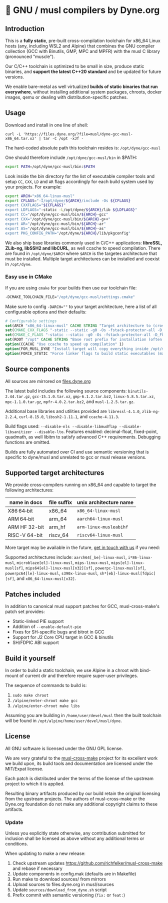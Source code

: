 # 💪 GNU / musl compilers by Dyne.org

## Introduction

This is a **fully static**, pre-built cross-compilation toolchain for x86_64 Linux hosts (any, including WSL2 and Alpine) that combines the GNU compiler collection (GCC with Binutils, GMP, MPC and MPFR) with the musl C library (pronounced "muscle").

Our C/C++ toolchain is optimized to be small in size, produce static binaries, and **support the latest C++20 standard** and be updated for future versions.

We enable bare-metal as well virtualized **builds of static binaries that run everywhere**, without installing additional system packages, chroots, docker images, qemu or dealing with distribution-specific patches.

## Usage

Download and install in one line of shell:
```
curl -L 'https://files.dyne.org/?file=musl/dyne-gcc-musl-x86_64.tar.xz' | tar -C /opt -xJf -
```

The hard-coded absolute path this toolchain resides is: `/opt/dyne/gcc-musl`

One should therefore include `/opt/dyne/gcc-musl/bin` in $PATH:
```sh
export PATH=/opt/dyne/gcc-musl/bin:$PATH
```

Look inside the bin directory for the list of executable compiler tools and setup `CC`, `CXX`, `LD` and `AR` flags accordingly for each build system used by your projects. For example:
```sh
export ARCH="x86_64-linux-musl"
export CFLAGS="-I/opt/dyne/${ARCH}/include -Os ${CFLAGS}
export CXXFLAGS="${CFLAGS}"
export LDFLAGS="-static -L/opt/dyne/${ARCH}/lib ${LDFLAGS}"
export CC="/opt/dyne/gcc-musl/bin/${ARCH}-gcc"
export CXX="/opt/dyne/gcc-musl/bin/${ARCH}-g++"
export AR="/opt/dyne/gcc-musl/bin/${ARCH}-ar"
export AS="/opt/dyne/gcc-musl/bin/${ARCH}-as"
export PKG_CONFIG_PATH="/opt/dyne/${ARCH}/lib/pkgconfig"
```

We also ship base libraries commonly used in C/C++ applications: **libreSSL, ZLib-ng, libSSH2 and libCURL**, as well ccache to speed compilation. There are found in `/opt/dyne/$ARCH` where `$ARCH` is the targetes architecture that must be installed. Multiple target architectures can be installed and coexist in `/opt/dyne`.

### Easy use in CMake

If you are using `cmake` for your builds then use our toolchain file:
```sh
-DCMAKE_TOOLCHAIN_FILE="/opt/dyne/gcc-musl/settings.cmake"
```
Make sure to config `-DARCH=""` to your target architecture, here a list of all configurable options and their defaults:
```cmake
# Configurable settings
set(ARCH "x86_64-linux-musl" CACHE STRING "Target architecture to (cross)compile")
set(CMAKE_CXX_FLAGS "-static --static -g0 -Os -fstack-protector-all -D_FORTIFY_SOURCE=2 -fno-strict-overflow" CACHE STRING "C++ Compilation flags, default set for small and secure binaries")
set(CMAKE_C_FLAGS "-static --static -g0 -Os -fstack-protector-all -D_FORTIFY_SOURCE=2 -fno-strict-overflow" CACHE STRING "C Compilation flags, default set for small and secure binaries")
set(ROOT "/opt" CACHE STRING "Base root prefix for installation (often referred as PREFIX or DESTDIR)")
option(CCACHE "Use ccache to speed up compilation" 1)
option(FOR_MUSL_DYNE "Install target will copy everything inside /opt/musl-dyne" 0)
option(FORCE_STATIC "Force linker flags to build static executables (may fix or break some cases)" 0)
```

## Source components

All sources are mirrored on [files.dyne.org](https://files.dyne.org/musl?dir=musl/sources)

The latest build includes the following source components: `binutils-2.44.tar.gz`, `gcc-15.1.0.tar.xz`, `gmp-6.1.2.tar.bz2`, `linux-5.8.5.tar.xz`, `mpc-1.1.0.tar.gz`, `mpfr-4.0.2.tar.bz2`, and `musl-1.2.5.tar.gz`.

Additional base libraries and utilities provided are `libressl-4.1.0`, `zlib-ng-2.2.4`, `curl-8.15.0`, `libssh2-1.11.1`, and `ccache-4.11.3`.

Build flags used: `--disable-nls --disable-libmudflap --disable-libsanitizer --disable-lto`. Features enabled: decimal-float, fixed-point, quadmath, as well libitm to satisfy advanced C++ requirements. Debugging functions are omitted.


Builds are fully automated over CI and use semantic versioning that is
specific to dyne/musl and unrelated to gcc or musl release versions.

## Supported target architectures

We provide cross-compilers running on x86_64 and capable to target the
following architectures:

| name in docs  | file suffix | unix architecture name |
|---------------|-------------|------------------------|
| X86 64‑bit    | x86_64      | `x86_64-linux-musl`    |
| ARM 64‑bit    | arm_64      | `aarch64-linux-musl`   |
| ARM HF 32-bit | arm_hf      | `arm-linux-musleabihf` |
| RISC-V 64-bit | riscv_64    | `riscv64-linux-musl`   |

More target may be available in the future, [get in touch with us](mailto:info@dyne.org) if you need:

Supported architectures include: `aarch64[_be]-linux-musl`, `i*86-linux-musl`, `microblaze[el]-linux-musl`, `mips-linux-musl`, `mips[el]-linux-musl[sf]`, `mips64[el]-linux-musl[n32][sf]`, `powerpc-linux-musl[sf]`, `powerpc64[le]-linux-musl`, `s390x-linux-musl`, `sh*[eb]-linux-musl[fdpic][sf]`, and `x86_64-linux-musl[x32]`.

## Patches included

In addition to canonical musl support patches for GCC,
musl-cross-make's patch set provides:

- Static-linked PIE support
- Addition of `--enable-default-pie`
- Fixes for SH-specific bugs and bitrot in GCC
- Support for J2 Core CPU target in GCC & binutils
- SH/FDPIC ABI support

## Build it yourself

In order to build a static toolchain, we use Alpine in a chroot with bind-mount of current dir and therefore require super-user privileges.

The sequence of commands to build is:
1. `sudo make chroot`
2. `/alpine/enter-chroot make gcc`
3. `/alpine/enter-chroot make libs`

Assuming you are building in `/home/user/devel/musl` then the built toolchain will be found in `/opt/alpine/home/user/devel/musl/dyne`.

## License

All GNU software is licensed under the GNU GPL license.

We are very grateful to the
[musl-cross-make](https://github.com/richfelker/musl-cross-make)
project for its excellent work we build upon, its build tools and
documentation are licensed under the MIT/Expat license.

Each patch is distributed under the terms of the license of the
upstream project to which it is applied.

Resulting binary artifacts produced by our build retain the original
licensing from the upstream projects. The authors of musl-cross-make
or the Dyne.org foundation do not make any additional copyright claims
to these artifacts.

### Update

Unless you explicitly state otherwise, any contribution submitted for
inclusion shall be licensed as above without any additional terms or
conditions.

When updating to make a new release:

1. Check upstream updates https://github.com/richfelker/musl-cross-make and rebase if necessary
2. Update components in config.mak (defaults are in Makefile)
3. Run make to download sources/ from mirrors
4. Upload sources to files.dyne.org in musl/sources
5. Update `sources/download_from_dyne.sh` script
6. Prefix commit with semantic versioning (`fix:` or `feat:`)
